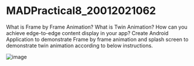 # MADPractical8_20012021062

What is Frame by Frame Animation? What is Twin Animation? How can you achieve edge-to-edge content display in your app?  Create Android Application to demonstrate Frame by frame animation and splash screen to demonstrate twin animation according to below instructions.

![image](https://user-images.githubusercontent.com/90622704/202632421-c90129e2-6a2e-4fbc-9c93-75ee7f051adc.jpeg)
